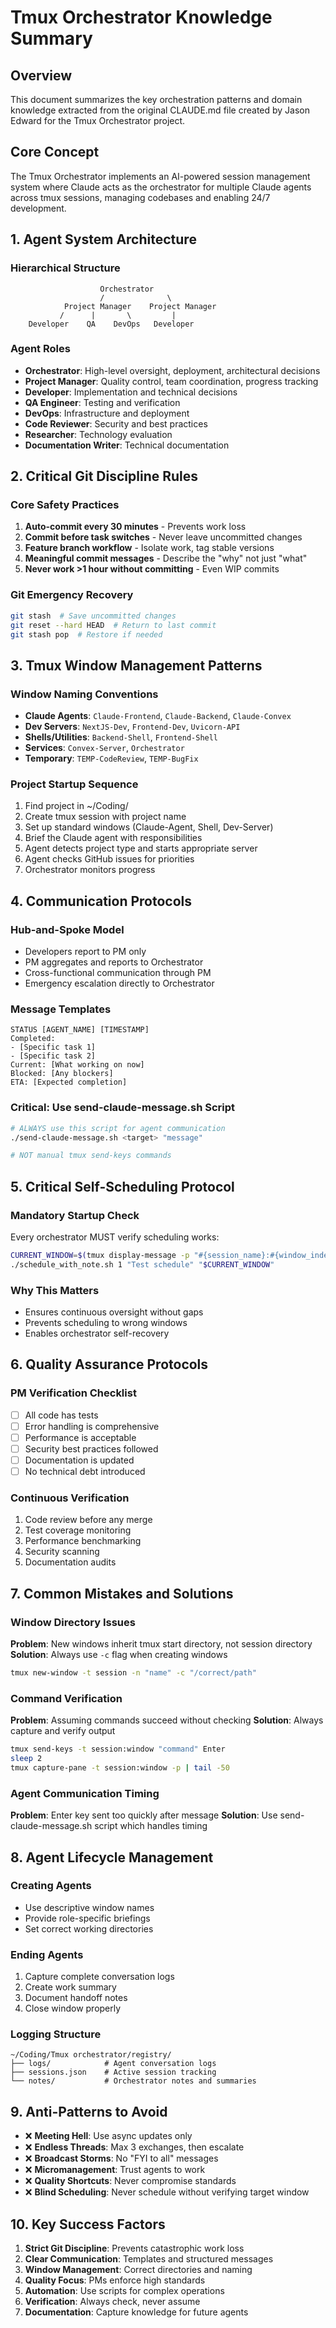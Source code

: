 # Tmux Orchestrator Knowledge Summary

## Overview
This document summarizes the key orchestration patterns and domain knowledge extracted from the original CLAUDE.md file created by Jason Edward for the Tmux Orchestrator project.

## Core Concept
The Tmux Orchestrator implements an AI-powered session management system where Claude acts as the orchestrator for multiple Claude agents across tmux sessions, managing codebases and enabling 24/7 development.

## 1. Agent System Architecture

### Hierarchical Structure
```
                    Orchestrator
                    /              \
            Project Manager    Project Manager
           /      |       \         |
    Developer    QA    DevOps   Developer
```

### Agent Roles
- **Orchestrator**: High-level oversight, deployment, architectural decisions
- **Project Manager**: Quality control, team coordination, progress tracking
- **Developer**: Implementation and technical decisions
- **QA Engineer**: Testing and verification
- **DevOps**: Infrastructure and deployment
- **Code Reviewer**: Security and best practices
- **Researcher**: Technology evaluation
- **Documentation Writer**: Technical documentation

## 2. Critical Git Discipline Rules

### Core Safety Practices
1. **Auto-commit every 30 minutes** - Prevents work loss
2. **Commit before task switches** - Never leave uncommitted changes
3. **Feature branch workflow** - Isolate work, tag stable versions
4. **Meaningful commit messages** - Describe the "why" not just "what"
5. **Never work >1 hour without committing** - Even WIP commits

### Git Emergency Recovery
```bash
git stash  # Save uncommitted changes
git reset --hard HEAD  # Return to last commit
git stash pop  # Restore if needed
```

## 3. Tmux Window Management Patterns

### Window Naming Conventions
- **Claude Agents**: `Claude-Frontend`, `Claude-Backend`, `Claude-Convex`
- **Dev Servers**: `NextJS-Dev`, `Frontend-Dev`, `Uvicorn-API`
- **Shells/Utilities**: `Backend-Shell`, `Frontend-Shell`
- **Services**: `Convex-Server`, `Orchestrator`
- **Temporary**: `TEMP-CodeReview`, `TEMP-BugFix`

### Project Startup Sequence
1. Find project in ~/Coding/
2. Create tmux session with project name
3. Set up standard windows (Claude-Agent, Shell, Dev-Server)
4. Brief the Claude agent with responsibilities
5. Agent detects project type and starts appropriate server
6. Agent checks GitHub issues for priorities
7. Orchestrator monitors progress

## 4. Communication Protocols

### Hub-and-Spoke Model
- Developers report to PM only
- PM aggregates and reports to Orchestrator
- Cross-functional communication through PM
- Emergency escalation directly to Orchestrator

### Message Templates
```
STATUS [AGENT_NAME] [TIMESTAMP]
Completed: 
- [Specific task 1]
- [Specific task 2]
Current: [What working on now]
Blocked: [Any blockers]
ETA: [Expected completion]
```

### Critical: Use send-claude-message.sh Script
```bash
# ALWAYS use this script for agent communication
./send-claude-message.sh <target> "message"

# NOT manual tmux send-keys commands
```

## 5. Critical Self-Scheduling Protocol

### Mandatory Startup Check
Every orchestrator MUST verify scheduling works:
```bash
CURRENT_WINDOW=$(tmux display-message -p "#{session_name}:#{window_index}")
./schedule_with_note.sh 1 "Test schedule" "$CURRENT_WINDOW"
```

### Why This Matters
- Ensures continuous oversight without gaps
- Prevents scheduling to wrong windows
- Enables orchestrator self-recovery

## 6. Quality Assurance Protocols

### PM Verification Checklist
- [ ] All code has tests
- [ ] Error handling is comprehensive
- [ ] Performance is acceptable
- [ ] Security best practices followed
- [ ] Documentation is updated
- [ ] No technical debt introduced

### Continuous Verification
1. Code review before any merge
2. Test coverage monitoring
3. Performance benchmarking
4. Security scanning
5. Documentation audits

## 7. Common Mistakes and Solutions

### Window Directory Issues
**Problem**: New windows inherit tmux start directory, not session directory
**Solution**: Always use `-c` flag when creating windows
```bash
tmux new-window -t session -n "name" -c "/correct/path"
```

### Command Verification
**Problem**: Assuming commands succeed without checking
**Solution**: Always capture and verify output
```bash
tmux send-keys -t session:window "command" Enter
sleep 2
tmux capture-pane -t session:window -p | tail -50
```

### Agent Communication Timing
**Problem**: Enter key sent too quickly after message
**Solution**: Use send-claude-message.sh script which handles timing

## 8. Agent Lifecycle Management

### Creating Agents
- Use descriptive window names
- Provide role-specific briefings
- Set correct working directories

### Ending Agents
1. Capture complete conversation logs
2. Create work summary
3. Document handoff notes
4. Close window properly

### Logging Structure
```
~/Coding/Tmux orchestrator/registry/
├── logs/            # Agent conversation logs
├── sessions.json    # Active session tracking
└── notes/           # Orchestrator notes and summaries
```

## 9. Anti-Patterns to Avoid

- ❌ **Meeting Hell**: Use async updates only
- ❌ **Endless Threads**: Max 3 exchanges, then escalate
- ❌ **Broadcast Storms**: No "FYI to all" messages
- ❌ **Micromanagement**: Trust agents to work
- ❌ **Quality Shortcuts**: Never compromise standards
- ❌ **Blind Scheduling**: Never schedule without verifying target window

## 10. Key Success Factors

1. **Strict Git Discipline**: Prevents catastrophic work loss
2. **Clear Communication**: Templates and structured messages
3. **Window Management**: Correct directories and naming
4. **Quality Focus**: PMs enforce high standards
5. **Automation**: Use scripts for complex operations
6. **Verification**: Always check, never assume
7. **Documentation**: Capture knowledge for future agents